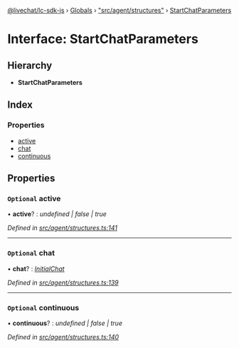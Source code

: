 [@livechat/lc-sdk-js](../README.md) › [Globals](../globals.md) › ["src/agent/structures"](../modules/_src_agent_structures_.md) › [StartChatParameters](_src_agent_structures_.startchatparameters.md)

# Interface: StartChatParameters

## Hierarchy

* **StartChatParameters**

## Index

### Properties

* [active](_src_agent_structures_.startchatparameters.md#optional-active)
* [chat](_src_agent_structures_.startchatparameters.md#optional-chat)
* [continuous](_src_agent_structures_.startchatparameters.md#optional-continuous)

## Properties

### `Optional` active

• **active**? : *undefined | false | true*

*Defined in [src/agent/structures.ts:141](https://github.com/livechat/lc-sdk-js/blob/de56f05/src/agent/structures.ts#L141)*

___

### `Optional` chat

• **chat**? : *[InitialChat](_src_objects_index_.initialchat.md)*

*Defined in [src/agent/structures.ts:139](https://github.com/livechat/lc-sdk-js/blob/de56f05/src/agent/structures.ts#L139)*

___

### `Optional` continuous

• **continuous**? : *undefined | false | true*

*Defined in [src/agent/structures.ts:140](https://github.com/livechat/lc-sdk-js/blob/de56f05/src/agent/structures.ts#L140)*

